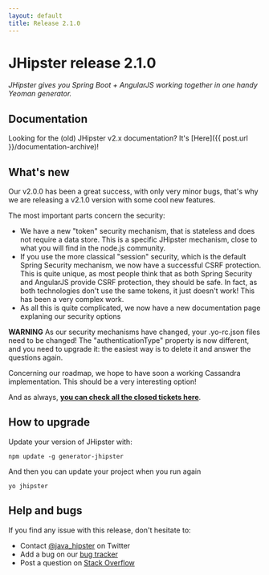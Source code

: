 ```yaml
---
layout: default
title: Release 2.1.0
---
```


JHipster release 2.1.0
==================

*JHipster gives you Spring Boot + AngularJS working together in one handy Yeoman generator.*

Documentation
----------

Looking for the (old) JHipster v2.x documentation? It's [Here]({{ post.url }}/documentation-archive)!

What's new
----------

Our v2.0.0 has been a great success, with only very minor bugs, that's why we are releasing a v2.1.0 version with some cool new features.

The most important parts concern the security:

- We have a new "token" security mechanism, that is stateless and does not require a data store. This is a specific JHipster mechanism, close to what you will find in the node.js community.
- If you use the more classical "session" security, which is the default Spring Security mechanism, we now have a successful CSRF protection. This is quite unique, as most people think that as both Spring Security and AngularJS provide CSRF protection, they should be safe. In fact, as both technologies don't use the same tokens, it just doesn't work! This has been a very complex work.
- As all this is quite complicated, we now have a new documentation page explaning our security options

__WARNING__ As our security mechanisms have changed, your .yo-rc.json files need to be changed! The "authenticationType" property is now different, and you need to upgrade it: the easiest way is to delete it and answer the questions again.

Concerning our roadmap, we hope to have soon a working Cassandra implementation. This should be a very interesting option!

<!--googleoff: index-->
And as always, __[you can check all the closed tickets here](https://github.com/jhipster/generator-jhipster/issues?q=milestone%3A2.1.0+is%3Aclosed)__.

How to upgrade
------------

Update your version of JHipster with:

```
npm update -g generator-jhipster
```

And then you can update your project when you run again

```
yo jhipster
```

Help and bugs
--------------

If you find any issue with this release, don't hesitate to:

- Contact [@java_hipster](https://twitter.com/java_hipster) on Twitter
- Add a bug on our [bug tracker](https://github.com/jhipster/generator-jhipster/issues?state=open)
- Post a question on [Stack Overflow](http://stackoverflow.com/tags/jhipster/info)
